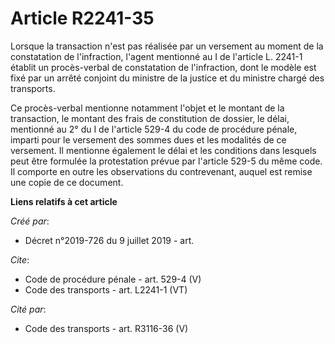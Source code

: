 # Article R2241-35

Lorsque la transaction n'est pas réalisée par un versement au moment de la constatation de l'infraction, l'agent mentionné au
I de l'article L. 2241-1 établit un procès-verbal de constatation de l'infraction, dont le modèle est fixé par un arrêté
conjoint du ministre de la justice et du ministre chargé des transports. 

Ce procès-verbal mentionne notamment l'objet et le montant de la transaction, le montant des frais de constitution de
dossier, le délai, mentionné au 2° du I de l'article 529-4 du code de procédure pénale, imparti pour le versement des sommes
dues et les modalités de ce versement. Il mentionne également le délai et les conditions dans lesquels peut être formulée la
protestation prévue par l'article 529-5 du même code. Il comporte en outre les observations du contrevenant, auquel est
remise une copie de ce document.

**Liens relatifs à cet article**

_Créé par_:

  - Décret n°2019-726 du 9 juillet 2019 - art.

_Cite_:

  - Code de procédure pénale - art. 529-4 (V)
  - Code des transports - art. L2241-1 (VT)

_Cité par_:

  - Code des transports - art. R3116-36 (V)
